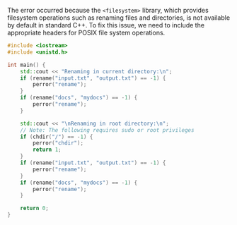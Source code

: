 The error occurred because the `<filesystem>` library, which provides filesystem operations such as renaming files and directories, is not available by default in standard C++. To fix this issue, we need to include the appropriate headers for POSIX file system operations.

```cpp
#include <iostream>
#include <unistd.h>

int main() {
    std::cout << "Renaming in current directory:\n";
    if (rename("input.txt", "output.txt") == -1) {
        perror("rename");
    }
    if (rename("docs", "mydocs") == -1) {
        perror("rename");
    }

    std::cout << "\nRenaming in root directory:\n";
    // Note: The following requires sudo or root privileges
    if (chdir("/") == -1) {
        perror("chdir");
        return 1;
    }
    if (rename("input.txt", "output.txt") == -1) {
        perror("rename");
    }
    if (rename("docs", "mydocs") == -1) {
        perror("rename");
    }

    return 0;
}
```
